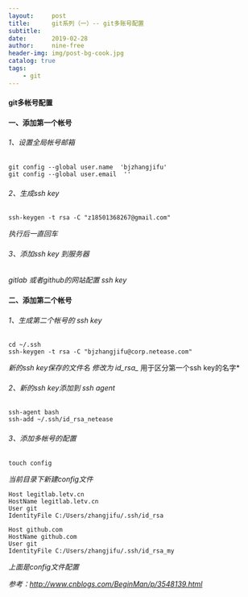 ```yaml
---
layout:     post
title:      git系列（一）-- git多账号配置
subtitle:   
date:       2019-02-28
author:     nine-free
header-img: img/post-bg-cook.jpg
catalog: true
tags:
    - git
---
```



#### git多帐号配置


#### 一、添加第一个帐号
###### 1、设置全局帐号邮箱

```
git config --global user.name  'bjzhangjifu'
git config --global user.email  ''
```
###### 2、生成ssh key 

```
ssh-keygen -t rsa -C "z18501368267@gmail.com"  
```
*执行后一直回车*
###### 3、添加ssh key 到服务器
*gitlab 或者github的网站配置 ssh key*

#### 二、添加第二个帐号
###### 1、生成第二个帐号的 ssh key
```
cd ~/.ssh 
ssh-keygen -t rsa -C "bjzhangjifu@corp.netease.com"
```
*新的ssh key保存的文件名 修改为 id_rsa_* 用于区分第一个ssh key的名字*
###### 2、新的ssh key添加到 ssh agent
```
ssh-agent bash
ssh-add ~/.ssh/id_rsa_netease
```
###### 3、添加多帐号的配置

```
touch config 
```
*当前目录下新建config文件*
```
Host legitlab.letv.cn
HostName legitlab.letv.cn
User git
IdentityFile C:/Users/zhangjifu/.ssh/id_rsa

Host github.com
HostName github.com
User git
IdentityFile C:/Users/zhangjifu/.ssh/id_rsa_my
```
*上面是config文件配置*


*参考：http://www.cnblogs.com/BeginMan/p/3548139.html*



